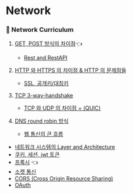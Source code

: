# Network

### 🌌 Network Curriculum
1. [GET, POST 방식의 차이점]()👈
    - [Rest and RestAPI]()
2. [HTTP 와 HTTPS 의 차이점 & HTTP 의 문제점들]()
    - [SSL, 공개키/대칭키]()

3. [TCP 3-way-handshake]()
    - [TCP 와 UDP 의 차이점 + (QUIC)]()

4. [DNS round robin 방식]()
    - [웹 통신의 큰 흐름]()
- [네트워크 시스템의 Layer and Architecture]()
- [쿠키, 세션, jwt 토큰]()
- [프록시]() 👈
- [소켓 통신]()
- [CORS (Cross Origin Resource Sharing)]()
- [OAuth]()
